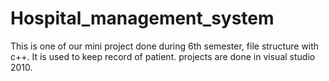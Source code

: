 # Hospital_management_system
This is one of our mini project done during 6th semester, file structure with c++. It is used to keep record of  patient. projects are done  in visual studio 2010.
